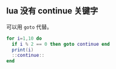 ## lua 没有 continue 关键字

可以用 `goto` 代替。

```lua
for i=1,10 do
  if i % 2 == 0 then goto continue end
  print(i)
  ::continue::
end
```
